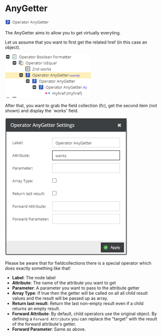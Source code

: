 # AnyGetter

![Setting](../../../img/gridconfig/operator_anygetter_symbol.png)

The AnyGetter aims to allow you to get virtually everyting.

Let us assume that you want to first get the related href (in this case an object). 

![Setting](../../../img/gridconfig/operator_anygetter_sample.png)

After that, you want to grab the field collection (fc), get the second item (not shown) and display the `works' field.

![Setting](../../../img/gridconfig/operator_anygetter_setting.png)

Please be aware that for fieldcollections there is a special operator which does exactly something like that!

* **Label**: The node label
* **Attribute**: The name of the attribute you want to get
* **Parameter**: A parameter you want to pass to the attribute getter
* **Array Type**: If true then the getter will be called on all all child result values and the result will be passed up as array.
* **Return last result**:  Return the last non-empty result even if a child returns an empty result.
* **Forward Attribute**: By default, child operators use the original object. By defining a `Forward Attribute` you can replace the "target" with the result of the forward attribute's getter.
* **Forward Parameter**: Same as above. 





